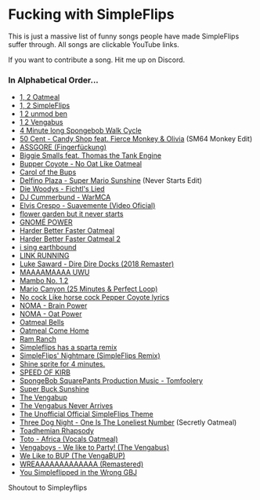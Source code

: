 # Fucking with SimpleFlips
This is just a massive list of funny songs people have made SimpleFlips suffer through.
All songs are clickable YouTube links.

If you want to contribute a song. Hit me up on Discord.

### In Alphabetical Order...
- [1, 2 Oatmeal](https://www.youtube.com/watch?v=0Dpw0VvH4m0)
- [1, 2 SimpleFlips](https://www.youtube.com/watch?v=ljWt1ejRszk)
- [1 2 unmod ben](https://www.youtube.com/watch?v=jzUFMoJdWws)
- [1 2 Vengabus](https://www.youtube.com/watch?v=ZEt7KMekpms)
- [4 Minute long Spongebob Walk Cycle](https://www.youtube.com/watch?v=njX1bypJeY4)
- [50 Cent - Candy Shop feat. Fierce Monkey & Olivia](https://www.youtube.com/watch?v=xuyZSyawS9U) (SM64 Monkey Edit)
- [ASSGORE (Fingerfückung)](https://www.youtube.com/watch?v=1P4EP5TI574)
- [Biggie Smalls feat. Thomas the Tank Engine](https://www.youtube.com/watch?v=ETfiUYij5UE)
- [Bupper Coyote - No Oat Like Oatmeal](https://www.youtube.com/watch?v=F3Hh8KN4zFk)
- [Carol of the Bups](https://www.youtube.com/watch?v=mdh-Eah63Yg)
- [Delfino Plaza - Super Mario Sunshine](https://www.youtube.com/watch?v=ds6I5sUBGtw) (Never Starts Edit)
- [Die Woodys - Fichtl's Lied](https://www.youtube.com/watch?v=dP9Wp6QVbsk)
- [DJ Cummerbund - WarMCA](https://www.youtube.com/watch?v=LjDVVLLhr_M)
- [Elvis Crespo - Suavemente (Video Oficial)](https://www.youtube.com/watch?v=WPiEbYSF9kE)
- [flower garden but it never starts](https://www.youtube.com/watch?v=n95ZI3YDsFc)
- [GNOME POWER](https://www.youtube.com/watch?v=ltSQ-czeDEE)
- [Harder Better Faster Oatmeal](https://www.youtube.com/watch?v=QmQ9GkzptLQ)
- [Harder Better Faster Oatmeal 2](https://www.youtube.com/watch?v=VYd3bOzLU1U)
- [i sing earthbound](https://www.youtube.com/watch?v=pbOwHuLKmpc)
- [LINK RUNNING](https://www.youtube.com/watch?v=eaDeTV-LLYA)
- [Luke Saward - Dire Dire Docks (2018 Remaster)](https://www.youtube.com/watch?v=CxBxc4swvDE)
- [MAAAAMAAAA UWU](https://www.youtube.com/watch?v=h4aYzKb0Cx8)
- [Mambo No. 1,2](https://www.youtube.com/watch?v=wTr0P1Grc2g)
- [Mario Canyon (25 Minutes & Perfect Loop)](https://www.youtube.com/watch?v=wiofMlBsgjY)
- [No cock Like horse cock Pepper Coyote lyrics](https://www.youtube.com/watch?v=h2dJ-JUzhVs)
- [NOMA - Brain Power](https://www.youtube.com/watch?v=mj-v6zCnEaw)
- [NOMA - Oat Power](https://www.youtube.com/watch?v=7rydGZ8Ezv4)
- [Oatmeal Bells](https://www.youtube.com/watch?v=7x_rOOT6UMs)
- [Oatmeal Come Home](https://www.youtube.com/watch?v=2FrHv32cE9s)
- [Ram Ranch](https://www.youtube.com/watch?v=3WQeTpnYN2c)
- [Simpleflips has a sparta remix](https://www.youtube.com/watch?v=jDYTHK2eQ-o)
- [SimpleFlips' Nightmare (SimpleFlips Remix)](https://www.youtube.com/watch?v=t0McA7Gf268)
- [Shine sprite for 4 minutes.](https://www.youtube.com/watch?v=3BwwbcO7yJ8)
- [SPEED OF KIRB](https://www.youtube.com/watch?v=U1l6ca2Q3YU)
- [SpongeBob SquarePants Production Music - Tomfoolery](https://www.youtube.com/watch?v=IRixzwZl6Z8)
- [Super Buck Sunshine](https://www.youtube.com/watch?v=tifbKQt51WY)
- [The Vengabup](https://www.youtube.com/watch?v=wUH0DiLdC0w)
- [The Vengabus Never Arrives](https://www.youtube.com/watch?v=zmAggvckIME)
- [The Unofficial Official SimpleFlips Theme](https://www.youtube.com/watch?v=wcoGikN8lJg)
- [Three Dog Night - One Is The Loneliest Number](https://www.youtube.com/watch?v=9nr2qJjvoB0) (Secretly Oatmeal)
- [Toadhemian Rhapsody](https://www.youtube.com/watch?v=foS1bG8p2K0)
- [Toto - Africa (Vocals Oatmeal)](https://www.youtube.com/watch?v=_Y-p8LuB6VE)
- [Vengaboys - We like to Party! (The Vengabus)](https://www.youtube.com/watch?v=6Zbi0XmGtMw)
- [We Like to BUP (The VengaBUP)](https://www.youtube.com/watch?v=I-82cdMjAd8)
- [WREAAAAAAAAAAAAA (Remastered)](https://www.youtube.com/watch?v=VYd3bOzLU1U)
- [You Simpleflipped in the Wrong GBJ](https://www.youtube.com/watch?v=JxDNtnn7j10)

Shoutout to Simpleyflips
